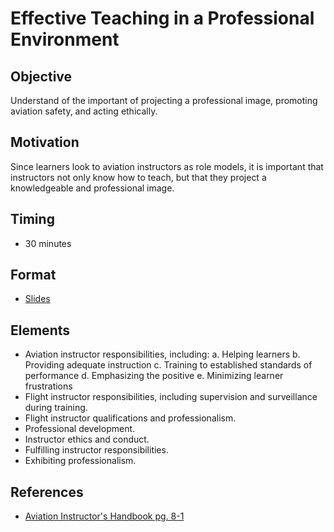 # Effective Teaching in a Professional Environment

## Objective

Understand of the important of projecting a professional image, promoting aviation safety, and acting ethically.

## Motivation

Since learners look to aviation instructors as role models, it is important that instructors not only know how to teach, but that they
project a knowledgeable and professional image.

## Timing

- 30 minutes

## Format

- [Slides](/slides/effective-teaching.pdf)

## Elements

- Aviation instructor responsibilities, including:
  a. Helping learners
  b. Providing adequate instruction
  c. Training to established standards of performance
  d. Emphasizing the positive
  e. Minimizing learner frustrations
- Flight instructor responsibilities, including supervision and surveillance during training.
- Flight instructor qualifications and professionalism.
- Professional development.
- Instructor ethics and conduct.
- Fulfilling instructor responsibilities.
- Exhibiting professionalism.

## References

- [Aviation Instructor's Handbook pg. 8-1](/_references/AIH/8-1)
